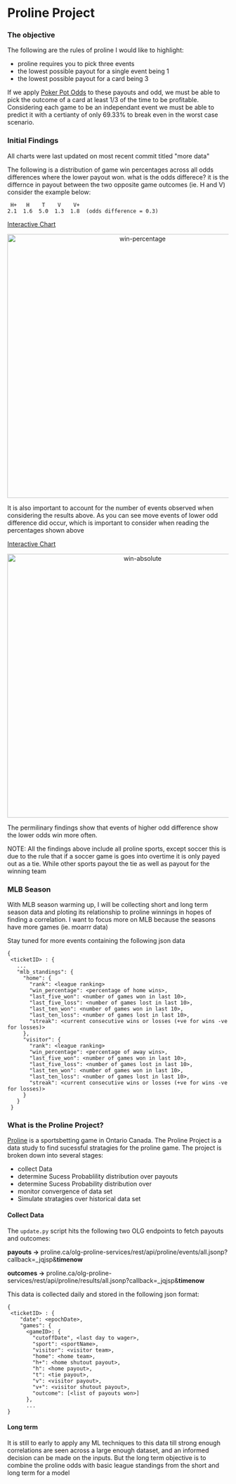 # Proline Project

### The objective
The following are the rules of proline I would like to
highlight:
* proline requires you to pick three events
* the lowest possible payout for a single event being 1
* the lowest possible payout for a card being 3

If we apply [Poker Pot Odds](https://en.wikipedia.org/wiki/Pot_odds)
to these payouts and odd, we must be able to pick the outcome of a card
at least 1/3 of the time to be profitable.  Considering each game to be
an independant event we must be able to predict it with a certianty of
only 69.33% to break even in the worst case scenario.  

### Initial Findings
All charts were last updated on most recent commit titled "more data"

The following is a distribution of game win percentages across
all odds differences where the lower payout won.
what is the odds differece?
it is the differnce in payout between the two opposite game
outcomes (ie. H and V) consider the example below:
```
 H+   H    T    V    V+
2.1  1.6  5.0  1.3  1.8  (odds difference = 0.3)
```

[Interactive Chart](http://www.plot.ly/~nikperi/10.embed)
<html>
  <div>
    <a href="https://plot.ly/~nikperi/10/?share_key=bOq70CVPvsqPFqwiVMnb5O" target="_blank" title="win-percentage" style="display: block; text-align: center;"><img src="https://plot.ly/~nikperi/10.png?share_key=bOq70CVPvsqPFqwiVMnb5O" alt="win-percentage" style="max-width: 100%;width: 600px;"  width="600" onerror="this.onerror=null;this.src='https://plot.ly/404.png';" /></a>
  </div>
</html>

It is also important to account for the number of events
observed when considering the results above. As you can see
move events of lower odd difference did occur, which is
important to consider when reading the percentages shown
above

[Interactive Chart](http://www.plot.ly/~nikperi/14.embed)

<html>
  <div>
      <a href="https://plot.ly/~nikperi/14/?share_key=JfzicAjdkdj7zEZS6jxXqO" target="_blank" title="win-absolute" style="display: block; text-align: center;"><img src="https://plot.ly/~nikperi/14.png?share_key=JfzicAjdkdj7zEZS6jxXqO" alt="win-absolute" style="max-width: 100%;width: 600px;"  width="600" onerror="this.onerror=null;this.src='https://plot.ly/404.png';" /></a>
  </div>
</html>

The permilinary findings show that events of higher
odd difference show the lower odds win more often.

NOTE:  All the findings above include all proline sports, except soccer
this is due to the rule that if a soccer game is goes into overtime it
is only payed out as a tie. While other sports payout the tie as well
as payout for the winning team


### MLB Season
With MLB season warming up, I will be collecting short and long term
season data and ploting its relationship to proline winnings in hopes
of finding a correlation.  I want to focus more on MLB because the
seasons have more games (ie. moarrr data)

Stay tuned for more events containing the following json data
```
{
 <ticketID> : {
   ...
   "mlb_standings": {
     "home": {
       "rank": <league ranking>
       "win_percentage": <percentage of home wins>,
       "last_five_won": <number of games won in last 10>,
       "last_five_loss": <number of games lost in last 10>,
       "last_ten_won": <number of games won in last 10>,
       "last_ten_loss": <number of games lost in last 10>,
       "streak": <current consecutive wins or losses (+ve for wins -ve for losses)>
     },
     "visitor": {
       "rank": <league ranking>
       "win_percentage": <percentage of away wins>,
       "last_five_won": <number of games won in last 10>,
       "last_five_loss": <number of games lost in last 10>,
       "last_ten_won": <number of games won in last 10>,
       "last_ten_loss": <number of games lost in last 10>,
       "streak": <current consecutive wins or losses (+ve for wins -ve for losses)>
     }
   }
 }
```

### What is the Proline Project?
[Proline](https://www.proline.ca/) is a sportsbetting game in Ontario Canada.  The Proline Project is a data study to find sucessful stratagies for the proline game.  The project is broken down into several stages:
* collect Data
* determine Sucess Probablility distribution over payouts
* determine Sucess Probability distribution over
* monitor convergence of data set
* Simulate stratagies over historical data set

#### Collect Data
The `update.py` script hits the following two OLG endpoints to fetch payouts and outcomes:

**payouts ->** proline.ca/olg-proline-services/rest/api/proline/events/all.jsonp?callback=_jqjsp&__timenow__

**outcomes ->** proline.ca/olg-proline-services/rest/api/proline/results/all.jsonp?callback=_jqjsp&__timenow__

This data is collected daily and stored in the following json format:
```
{
 <ticketID> : {
    "date": <epochDate>,
    "games": {
      <gameID>: {
        "cutoffDate", <last day to wager>,
        "sport": <sportName>,
        "visitor": <visitor team>,
        "home": <home team>,
        "h+": <home shutout payout>,
        "h": <home payout>,
        "t": <tie payout>,
        "v": <visitor payout>,
        "v+": <visitor shutout payout>,
        "outcome": [<list of payouts won>]
      },
      ...
}
```

#### Long term
It is still to early to apply any ML techniques to this data till
strong enough correlations are seen across a large enough dataset,
and an informed decision can
be made on the inputs.  But the long term objective is to combine
the proline odds with basic league standings from the short and
long term for a model
